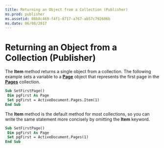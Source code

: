 ```yaml
---
title: Returning an Object from a Collection (Publisher)
ms.prod: publisher
ms.assetid: 08b8c469-f4f1-8717-a767-ab57c792606b
ms.date: 06/08/2017
---
```



# Returning an Object from a Collection (Publisher)

The **Item** method returns a single object from a collection. The following example sets a variable to a **[Page](page-object-publisher.md)** object that represents the first page in the **[Pages](pages-object-publisher.md)** collection.


```vb
Sub SetFirstPage() 
 Dim pgFirst As Page 
 Set pgFirst = ActiveDocument.Pages.Item(1) 
End Sub
```


The **Item** method is the default method for most collections, so you can write the same statement more concisely by omitting the **Item** keyword.




```vb
Sub SetFirstPage() 
 Dim pgFirst As Page 
 Set pgFirst = ActiveDocument.Pages(1) 
End Sub
```


